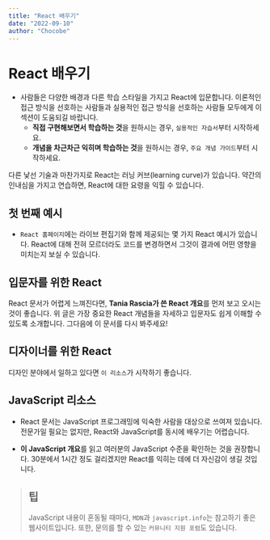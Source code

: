 ```yaml
---
title: "React 배우기"
date: "2022-09-10"
author: "Chocobe"
---
```


# React 배우기
* 사람들은 다양한 배경과 다른 학습 스타일을 가지고 React에 입문합니다. 이론적인 접근 방식을 선호하는 사람들과 실용적인 접근 방식을 선호하는 사람들 모두에게 이 섹션이 도움되길 바랍니다.
    * **직접 구현해보면서 학습하는 것**을 원하시는 경우, ``실용적인 자습서``부터 시작하세요.
    * **개념을 차근차근 익히며 학습하는 것**을 원하시는 경우, ``주요 개념 가이드``부터 시작하세요.

다른 낯선 기술과 마찬가지로 React는 러닝 커브(learning curve)가 있습니다. 약간의 인내심을 가지고 연습하면, React에 대한 요령을 익힐 수 있습니다.

## 첫 번째 예시
* ``React 홈페이지``에는 라이브 편집기와 함께 제공되는 몇 가지 React 예시가 있습니다. React에 대해 전혀 모르더라도 코드를 변경하면서 그것이 결과에 어떤 영향을 미치는지 보실 수 있습니다.

## 입문자를 위한 React
React 문서가 어렵게 느껴진다면, **Tania Rascia가 쓴 React 개요**를 먼저 보고 오시는 것이 좋습니다. 위 글은 가장 중요한 React 개념들을 자세하고 입문자도 쉽게 이해할 수 있도록 소개합니다. 그다음에 이 문서를 다시 봐주세요!

## 디자이너를 위한 React
디자인 분야에서 일하고 있다면 ``이 리소스``가 시작하기 좋습니다.

## JavaScript 리소스
* React 문서는 JavaScript 프로그래밍에 익숙한 사람을 대상으로 쓰여져 있습니다. 전문가일 필요는 없지만, React와 JavaScript를 동시에 배우기는 어렵습니다.

* **이 JavaScript 개요**를 읽고 여러분의 JavaScript 수준을 확인하는 것을 권장합니다. 30분에서 1시간 정도 걸리겠지만 React를 익히는 데에 더 자신감이 생길 것입니다.

> ## 팁
>
> JavaScript 내용이 혼동될 때마다, ``MDN``과 ``javascript.info``는 참고하기 좋은 웹사이트입니다. 또한, 문의를 할 수 있는 ``커뮤니티 지원 포럼``도 있습니다.